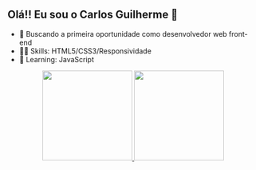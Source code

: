 ## Olá!! Eu sou o Carlos Guilherme 👋

- 🔭 Buscando a primeira oportunidade como desenvolvedor web front-end
- 🐱‍👤 Skills: HTML5/CSS3/Responsividade
- 🌱 Learning: JavaScript

<div align="center">
  <a href="https://github.com/Carlos7122">
  <img height="180em" src="https://github-readme-stats.vercel.app/api?username=Carlos7122&show_icons=true&theme=dark&include_all_commits=true&count_private=true"/>
  <img height="180em" src="https://github-readme-stats.vercel.app/api/top-langs/?username=Carlos7122&layout=compact&langs_count=7&theme=dark"/>
</div>
